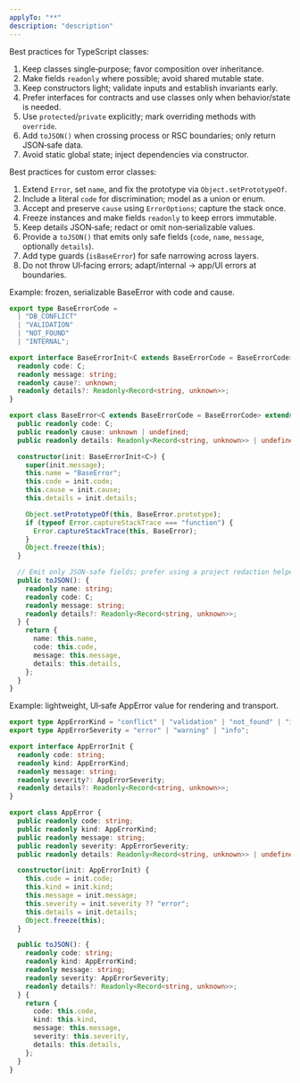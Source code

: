 ```yaml
---
applyTo: "**"
description: "description"
---
```


Best practices for TypeScript classes:

1. Keep classes single‑purpose; favor composition over inheritance.
2. Make fields `readonly` where possible; avoid shared mutable state.
3. Keep constructors light; validate inputs and establish invariants early.
4. Prefer interfaces for contracts and use classes only when behavior/state is needed.
5. Use `protected`/`private` explicitly; mark overriding methods with `override`.
6. Add `toJSON()` when crossing process or RSC boundaries; only return JSON‑safe data.
7. Avoid static global state; inject dependencies via constructor.

Best practices for custom error classes:

1. Extend `Error`, set `name`, and fix the prototype via `Object.setPrototypeOf`.
2. Include a literal `code` for discrimination; model as a union or enum.
3. Accept and preserve `cause` using `ErrorOptions`; capture the stack once.
4. Freeze instances and make fields `readonly` to keep errors immutable.
5. Keep details JSON‑safe; redact or omit non‑serializable values.
6. Provide a `toJSON()` that emits only safe fields \(`code`, `name`, `message`, optionally `details`\).
7. Add type guards \(`isBaseError`\) for safe narrowing across layers.
8. Do not throw UI‑facing errors; adapt/internal → app/UI errors at boundaries.

Example: frozen, serializable BaseError with code and cause.

```typescript
export type BaseErrorCode =
  | "DB_CONFLICT"
  | "VALIDATION"
  | "NOT_FOUND"
  | "INTERNAL";

export interface BaseErrorInit<C extends BaseErrorCode = BaseErrorCode> {
  readonly code: C;
  readonly message: string;
  readonly cause?: unknown;
  readonly details?: Readonly<Record<string, unknown>>;
}

export class BaseError<C extends BaseErrorCode = BaseErrorCode> extends Error {
  public readonly code: C;
  public readonly cause: unknown | undefined;
  public readonly details: Readonly<Record<string, unknown>> | undefined;

  constructor(init: BaseErrorInit<C>) {
    super(init.message);
    this.name = "BaseError";
    this.code = init.code;
    this.cause = init.cause;
    this.details = init.details;

    Object.setPrototypeOf(this, BaseError.prototype);
    if (typeof Error.captureStackTrace === "function") {
      Error.captureStackTrace(this, BaseError);
    }
    Object.freeze(this);
  }

  // Emit only JSON‑safe fields; prefer using a project redaction helper for details.
  public toJSON(): {
    readonly name: string;
    readonly code: C;
    readonly message: string;
    readonly details?: Readonly<Record<string, unknown>>;
  } {
    return {
      name: this.name,
      code: this.code,
      message: this.message,
      details: this.details,
    };
  }
}
```

Example: lightweight, UI‑safe AppError value for rendering and transport.

```typescript
export type AppErrorKind = "conflict" | "validation" | "not_found" | "internal";
export type AppErrorSeverity = "error" | "warning" | "info";

export interface AppErrorInit {
  readonly code: string;
  readonly kind: AppErrorKind;
  readonly message: string;
  readonly severity?: AppErrorSeverity;
  readonly details?: Readonly<Record<string, unknown>>;
}

export class AppError {
  public readonly code: string;
  public readonly kind: AppErrorKind;
  public readonly message: string;
  public readonly severity: AppErrorSeverity;
  public readonly details: Readonly<Record<string, unknown>> | undefined;

  constructor(init: AppErrorInit) {
    this.code = init.code;
    this.kind = init.kind;
    this.message = init.message;
    this.severity = init.severity ?? "error";
    this.details = init.details;
    Object.freeze(this);
  }

  public toJSON(): {
    readonly code: string;
    readonly kind: AppErrorKind;
    readonly message: string;
    readonly severity: AppErrorSeverity;
    readonly details?: Readonly<Record<string, unknown>>;
  } {
    return {
      code: this.code,
      kind: this.kind,
      message: this.message,
      severity: this.severity,
      details: this.details,
    };
  }
}
```
